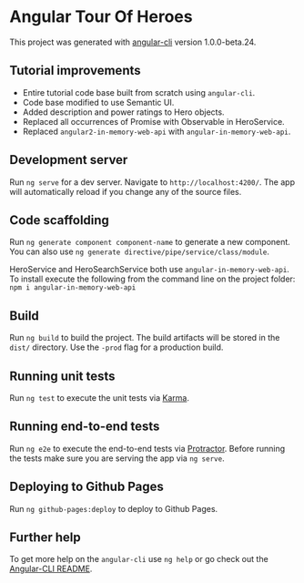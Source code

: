 # Angular Tour Of Heroes

This project was generated with [angular-cli](https://github.com/angular/angular-cli) version 1.0.0-beta.24.

## Tutorial improvements

+ Entire tutorial code base built from scratch using `angular-cli`.
+ Code base modified to use Semantic UI.
+ Added description and power ratings to Hero objects.
+ Replaced all occurrences of Promise with Observable in HeroService.
+ Replaced  `angular2-in-memory-web-api` with `angular-in-memory-web-api`.

## Development server

Run `ng serve` for a dev server. Navigate to `http://localhost:4200/`. The app will automatically reload if you change any of the source files.

## Code scaffolding

Run `ng generate component component-name` to generate a new component. You can also use `ng generate directive/pipe/service/class/module`.

HeroService and HeroSearchService both use `angular-in-memory-web-api`. To install execute the following from the command line on the project folder:
`npm i angular-in-memory-web-api`

## Build

Run `ng build` to build the project. The build artifacts will be stored in the `dist/` directory. Use the `-prod` flag for a production build.

## Running unit tests

Run `ng test` to execute the unit tests via [Karma](https://karma-runner.github.io).

## Running end-to-end tests

Run `ng e2e` to execute the end-to-end tests via [Protractor](http://www.protractortest.org/).
Before running the tests make sure you are serving the app via `ng serve`.

## Deploying to Github Pages

Run `ng github-pages:deploy` to deploy to Github Pages.

## Further help

To get more help on the `angular-cli` use `ng help` or go check out the [Angular-CLI README](https://github.com/angular/angular-cli/blob/master/README.md).
